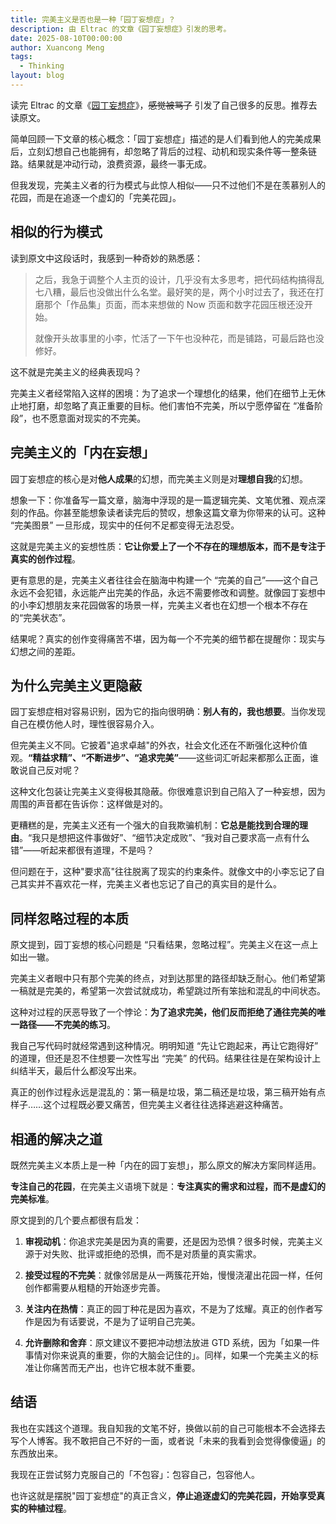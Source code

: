 ```yaml
---
title: 完美主义是否也是一种「园丁妄想症」？
description: 由 Eltrac 的文章《园丁妄想症》引发的思考。
date: 2025-08-10T00:00:00
author: Xuancong Meng
tags:
  - Thinking
layout: blog
---
```


读完 Eltrac 的文章《[园丁妄想症](https://www.geedea.pro/posts/%E5%9B%AD%E4%B8%81%E5%A6%84%E6%83%B3%E7%97%87/)》，~~感觉被骂了~~ 引发了自己很多的反思。推荐去读原文。

简单回顾一下文章的核心概念：「园丁妄想症」描述的是人们看到他人的完美成果后，立刻幻想自己也能拥有，却忽略了背后的过程、动机和现实条件等一整条链路。结果就是冲动行动，浪费资源，最终一事无成。

但我发现，完美主义者的行为模式与此惊人相似——只不过他们不是在羡慕别人的花园，而是在追逐一个虚幻的「完美花园」。

## 相似的行为模式

读到原文中这段话时，我感到一种奇妙的熟悉感：

> 之后，我急于调整个人主页的设计，几乎没有太多思考，把代码结构搞得乱七八糟，最后也没做出什么名堂。最好笑的是，两个小时过去了，我还在打磨那个「作品集」页面，而本来想做的 Now 页面和数字花园压根还没开始。
>
> 就像开头故事里的小李，忙活了一下午也没种花，而是铺路，可最后路也没修好。

这不就是完美主义的经典表现吗？

完美主义者经常陷入这样的困境：为了追求一个理想化的结果，他们在细节上无休止地打磨，却忽略了真正重要的目标。他们害怕不完美，所以宁愿停留在 “准备阶段”，也不愿意面对现实的不完美。

## 完美主义的「内在妄想」

园丁妄想症的核心是对**他人成果**的幻想，而完美主义则是对**理想自我**的幻想。

想象一下：你准备写一篇文章，脑海中浮现的是一篇逻辑完美、文笔优雅、观点深刻的作品。你甚至能想象读者读完后的赞叹，想象这篇文章为你带来的认可。这种 “完美图景” 一旦形成，现实中的任何不足都变得无法忍受。

这就是完美主义的妄想性质：**它让你爱上了一个不存在的理想版本，而不是专注于真实的创作过程**。

更有意思的是，完美主义者往往会在脑海中构建一个 “完美的自己”——这个自己永远不会犯错，永远能产出完美的作品，永远不需要修改和调整。就像园丁妄想中的小李幻想朋友来花园做客的场景一样，完美主义者也在幻想一个根本不存在的“完美状态”。

结果呢？真实的创作变得痛苦不堪，因为每一个不完美的细节都在提醒你：现实与幻想之间的差距。

## 为什么完美主义更隐蔽

园丁妄想症相对容易识别，因为它的指向很明确：**别人有的，我也想要**。当你发现自己在模仿他人时，理性很容易介入。

但完美主义不同。它披着"追求卓越"的外衣，社会文化还在不断强化这种价值观。**“精益求精”、“不断进步”、“追求完美”**——这些词汇听起来都那么正面，谁敢说自己反对呢？

这种文化包装让完美主义变得极其隐蔽。你很难意识到自己陷入了一种妄想，因为周围的声音都在告诉你：这样做是对的。

更糟糕的是，完美主义还有一个强大的自我欺骗机制：**它总是能找到合理的理由**。“我只是想把这件事做好”、“细节决定成败”、“我对自己要求高一点有什么错”——听起来都很有道理，不是吗？

但问题在于，这种"要求高"往往脱离了现实的约束条件。就像文中的小李忘记了自己其实并不喜欢花一样，完美主义者也忘记了自己的真实目的是什么。

## 同样忽略过程的本质

原文提到，园丁妄想的核心问题是 “只看结果，忽略过程”。完美主义在这一点上如出一辙。

完美主义者眼中只有那个完美的终点，对到达那里的路径却缺乏耐心。他们希望第一稿就是完美的，希望第一次尝试就成功，希望跳过所有笨拙和混乱的中间状态。

这种对过程的厌恶导致了一个悖论：**为了追求完美，他们反而拒绝了通往完美的唯一路径——不完美的练习**。

我自己写代码时就经常遇到这种情况。明明知道 “先让它跑起来，再让它跑得好” 的道理，但还是忍不住想要一次性写出 “完美” 的代码。结果往往是在架构设计上纠结半天，最后什么都没写出来。

真正的创作过程永远是混乱的：第一稿是垃圾，第二稿还是垃圾，第三稿开始有点样子……这个过程既必要又痛苦，但完美主义者往往选择逃避这种痛苦。

## 相通的解决之道

既然完美主义本质上是一种「内在的园丁妄想」，那么原文的解决方案同样适用。

**专注自己的花园**，在完美主义语境下就是：**专注真实的需求和过程，而不是虚幻的完美标准**。

原文提到的几个要点都很有启发：

1. **审视动机**：你追求完美是因为真的需要，还是因为恐惧？很多时候，完美主义源于对失败、批评或拒绝的恐惧，而不是对质量的真实需求。

2. **接受过程的不完美**：就像邻居是从一两簇花开始，慢慢浇灌出花园一样，任何创作都需要从粗糙的开始逐步完善。

3. **关注内在热情**：真正的园丁种花是因为喜欢，不是为了炫耀。真正的创作者写作是因为有话要说，不是为了证明自己完美。

4. **允许删除和舍弃**：原文建议不要把冲动想法放进 GTD 系统，因为「如果一件事情对你来说真的重要，你的大脑会记住的」。同样，如果一个完美主义的标准让你痛苦而无产出，也许它根本就不重要。

## 结语

我也在实践这个道理。我自知我的文笔不好，换做以前的自己可能根本不会选择去写个人博客。我不敢把自己不好的一面，或者说「未来的我看到会觉得像傻逼」的东西放出来。

我现在正尝试努力克服自己的「不包容」：包容自己，包容他人。

也许这就是摆脱"园丁妄想症"的真正含义，**停止追逐虚幻的完美花园，开始享受真实的种植过程**。
